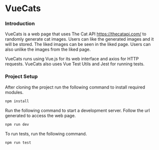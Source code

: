 # VueCats
### Introduction
VueCats is a web page that uses The Cat API https://thecatapi.com/ to randomly generate cat images. Users can like the generated images and it will be stored. The liked images can be seen in the liked page. Users can also unlike the images from the liked page.

VueCats runs using Vue.js for its web interface and axios for HTTP requests. VueCats also uses Vue Test Utils and Jest for running tests.

### Project Setup

After cloning the project run the following command to install required modules.
```sh
npm install
```


Run the following command to start a development server. Follow the url generated to access the web page.
```sh
npm run dev
```

To run tests, run the following command.
```sh
npm run test
```

